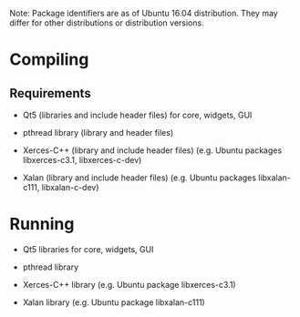 Note: Package identifiers are as of Ubuntu 16.04 distribution.  They
may differ for other distributions or distribution versions.

Compiling
=========

Requirements
------------

* Qt5 (libraries and include header files) for core, widgets, GUI

* pthread library (library and header files)

* Xerces-C++ (library and include header files) (e.g. Ubuntu packages
libxerces-c3.1, libxerces-c-dev)

* Xalan (library and include header files) (e.g. Ubuntu packages
libxalan-c111, libxalan-c-dev)

Running
=======

* Qt5 libraries for core, widgets, GUI

* pthread library

* Xerces-C++ library (e.g. Ubuntu package libxerces-c3.1)

* Xalan library (e.g. Ubuntu package libxalan-c111)
